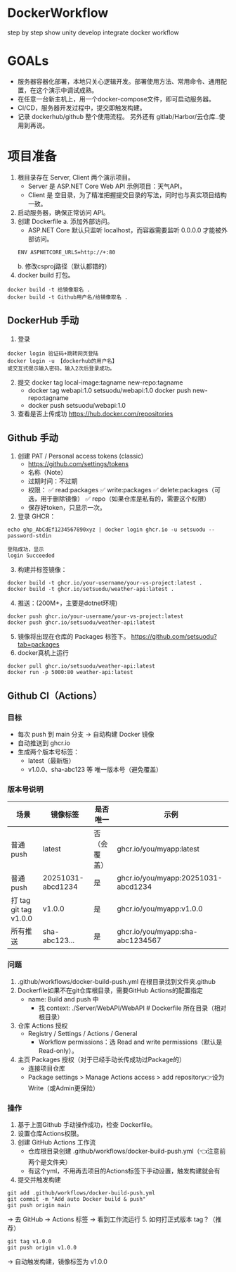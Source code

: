 # DockerWorkflow
step by step show unity develop integrate docker workflow

# GOALs

- 服务器容器化部署，本地只关心逻辑开发。部署使用方法、常用命令、通用配置，在这个演示中调试成熟。
- 在任意一台新主机上，用一个docker-compose文件，即可启动服务器。
- CI/CD，服务器开发过程中，提交即触发构建。
- 记录 dockerhub/github 整个使用流程。 另外还有 gitlab/Harbor/云仓库..使用到再说。

# 项目准备

1. 根目录存在 Server, Client 两个演示项目。
	- Server 是 ASP.NET Core Web API 示例项目：天气API。
	- Client 是 空目录，为了精准把握提交目录的写法，同时也与真实项目结构一致。
2. 启动服务器，确保正常访问 API。
3. 创建 Dockerfile
	a. 添加外部访问。
	- ASP.NET Core 默认只监听 localhost，而容器需要监听 0.0.0.0 才能被外部访问。
	```
	ENV ASPNETCORE_URLS=http://+:80
	```
	b. 修改csproj路径（默认都错的）
4. docker build 打包。
```
docker build -t 给镜像取名 .
docker build -t Github用户名/给镜像取名 .
```

## DockerHub 手动

1. 登录
```
docker login 验证码+跳转网页登陆
docker login -u 【dockerhub的用户名】
或交互式提示输入密码，输入2次后登录成功。
```
2. 提交
docker tag local-image:tagname new-repo:tagname
	- docker tag webapi:1.0 setsuodu/webapi:1.0
docker push new-repo:tagname
	- docker push setsuodu/webapi:1.0
3. 查看是否上传成功
https://hub.docker.com/repositories

## Github 手动

1. 创建 PAT / Personal access tokens (classic)
	- https://github.com/settings/tokens
	- 名称（Note）
	- 过期时间：不过期
	- 权限：
	✅ read:packages
	✅ write:packages
	✅ delete:packages（可选，用于删除镜像）
	✅ repo（如果仓库是私有的，需要这个权限）
	- 保存好token，只显示一次。
2. 登录 GHCR：
```
echo ghp_AbCdEf1234567890xyz | docker login ghcr.io -u setsuodu --password-stdin

登陆成功，显示
login Succeeded
```
3. 构建并标签镜像：
```
docker build -t ghcr.io/your-username/your-vs-project:latest .
docker build -t ghcr.io/setsuodu/weather-api:latest .
```
4. 推送：(200M+，主要是dotnet环境)
```
docker push ghcr.io/your-username/your-vs-project:latest
docker push ghcr.io/setsuodu/weather-api:latest
```
5. 镜像将出现在仓库的 Packages 标签下。
https://github.com/setsuodu?tab=packages
6. docker真机上运行
```
docker pull ghcr.io/setsuodu/weather-api:latest
docker run -p 5000:80 weather-api:latest
```

## Github CI（Actions）

### 目标

- 每次 push 到 main 分支 → 自动构建 Docker 镜像
- 自动推送到 ghcr.io
- 生成两个版本号标签：
	- latest（最新版）
	- v1.0.0、sha-abc123 等 唯一版本号（避免覆盖）

### 版本号说明

| 场景 | 镜像标签 | 是否唯一 | 示例 |
|-----|---------|---------|-----|
| 普通 push | latest | 否（会覆盖） | ghcr.io/you/myapp:latest |
| 普通 push | 20251031-abcd1234 | 是 | ghcr.io/you/myapp:20251031-abcd1234 |
| 打 tag git tag v1.0.0 | v1.0.0 | 是 | ghcr.io/you/myapp:v1.0.0 |
| 所有推送 | sha-abc123... | 是 | ghcr.io/you/myapp:sha-abc1234567 |

### 问题
1. .github/workflows/docker-build-push.yml 在根目录找到文件夹.github 
2. Dockerfile如果不在git仓库根目录，需要GitHub Actions的配置指定 
	- name: Build and push 中
		- 找 context: ./Server/WebAPI/WebAPI     # Dockerfile 所在目录（相对根目录）
3. 仓库 Actions 授权
	- Registry / Settings / Actions / General
		- Workflow permissions：选 Read and write permissions（默认是 Read-only）。
4. 主页 Packages 授权（对于已经手动长传成功过Package的）
	- 连接项目仓库
	- Package settings > Manage Actions access > add repository👉设为 Write（或Admin更保险）

### 操作

1. 基于上面Github 手动操作成功，检查 Dockerfile。
2. 设置仓库Actions权限。
3. 创建 GitHub Actions 工作流
	- 仓库根目录创建 .github/workflows/docker-build-push.yml（👈注意前两个是文件夹）
	- 有这个yml，不用再去项目的Actions标签下手动设置，触发构建就会有
4. 提交并触发构建
```
git add .github/workflows/docker-build-push.yml
git commit -m "Add auto Docker build & push"
git push origin main
```
→ 去 GitHub → Actions 标签 → 看到工作流运行
5. 如何打正式版本 tag？（推荐）
```
git tag v1.0.0
git push origin v1.0.0
```
→ 自动触发构建，镜像标签为 v1.0.0